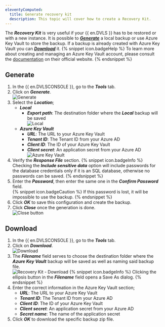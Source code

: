 ```yaml
---
eleventyComputed:
  title: Generate recovery kit
  description: This topic will cover how to create a Recovery Kit.
---
```

The ***Recovery Kit*** is very useful if your {{ en.DVLS }} has to be restored or with a new instance. It is possible to [***Generate***](#generate) a local backup or use Azure Key Vault to store the backup. If a backup is already created with Azure Key Vault you can [***Download***](#download) it.
{% snippet icon.badgeHelp %}
To learn more about creating and managing an Azure Key Vault account, please consult the [documentation](https://learn.microsoft.com/en-us/azure/key-vault/) on their official website.
{% endsnippet %}  

## Generate
1. In the {{ en.DVLSCONSOLE }}, go to the ***Tools*** tab.
1. Click on ***Generate***.  
![Generate](https://webdevolutions.azureedge.net/docs/en/server/ServerOp0037.png)
1. Select the ***Location***;
    * ***Local***
        * ***Export path***: The destination folder where the ***Local*** backup will be saved  
![Local](https://webdevolutions.azureedge.net/docs/en/server/ServerOp0038.png)
    * ***Azure Key Vault***
        * ***URL***: The URL to your Azure Key Vault
        * ***Tenant ID***: The Tenant ID from your Azure AD
        * ***Client ID***: The ID of your Azure Key Vault
        * ***Client secret***: An application secret from your Azure AD  
![Azure Key Vault](https://webdevolutions.azureedge.net/docs/en/server/ServerOp0039.png)
4. Verify the ***Response File*** section.
   {% snippet icon.badgeInfo %}
   Checking the ***Include sensitive data*** option will include passwords for the database credentials only if it is an SQL database, otherwise no passwords can be saved.
   {% endsnippet %}  
1. Enter the ***Password***, then enter the same one in the ***Confirm Password*** field.  
   {% snippet icon.badgeCaution %}
   If this password is lost, it will be impossible to use the backup.
   {% endsnippet %}  
1. Click ***OK*** to save this configuration and create the backup.
1. Click ***Close*** once the generation is done.  
![Close button](https://webdevolutions.azureedge.net/docs/en/server/ServerOp0040.png)

## Download
1. In the {{ en.DVLSCONSOLE }}, go to the ***Tools*** tab.
1. Click on ***Download***.  
![Download](https://webdevolutions.azureedge.net/docs/en/server/ServerOp0041.png)
1. The ***Filename*** field serves to choose the destination folder where the ***Azure Key Vault*** backup will be saved as well as naming said backup file.  
![Recovery Kit - Download](https://webdevolutions.azureedge.net/docs/en/server/ServerOp0042.png)
   {% snippet icon.badgeInfo %}
   Clicking the ellipsis button in the ***Filename*** field opens a Save As dialog.
   {% endsnippet %}  
1. Enter the correct information in the Azure Key Vault section;
    * ***URL***: The URL to your Azure Key Vault
    * ***Tenant ID***: The Tenant ID from your Azure AD
    * ***Client ID***: The ID of your Azure Key Vault
    * ***Client secret***: An application secret from your Azure AD
    * ***Secret name***: The name of the application secret
5. Click ***OK*** to download the specific backup zip file.
